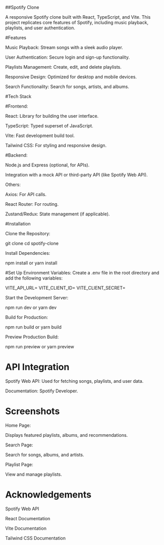 ##Spotify Clone

A responsive Spotify clone built with React, TypeScript, and Vite. This project replicates core features of Spotify, including music playback, playlists, and user authentication.

#Features

Music Playback: Stream songs with a sleek audio player.

User Authentication: Secure login and sign-up functionality.

Playlists Management: Create, edit, and delete playlists.

Responsive Design: Optimized for desktop and mobile devices.

Search Functionality: Search for songs, artists, and albums.

#Tech Stack

#Frontend:

React: Library for building the user interface.

TypeScript: Typed superset of JavaScript.

Vite: Fast development build tool.

Tailwind CSS: For styling and responsive design.

#Backend:

Node.js and Express (optional, for APIs).

Integration with a mock API or third-party API (like Spotify Web API).

Others:

Axios: For API calls.

React Router: For routing.

Zustand/Redux: State management (if applicable).

#Installation

Clone the Repository:

git clone
cd spotify-clone

Install Dependencies:

npm install
 or
yarn install

#Set Up Environment Variables:
Create a .env file in the root directory and add the following variables:

VITE_API_URL=<your-api-url>
VITE_CLIENT_ID=<spotify-client-id>
VITE_CLIENT_SECRET=<spotify-client-secret>

Start the Development Server:

npm run dev  or
yarn dev

Build for Production:

npm run build
or
yarn build

Preview Production Build:

npm run preview
or
yarn preview


# API Integration

Spotify Web API: Used for fetching songs, playlists, and user data.

Documentation: Spotify Developer.

# Screenshots

Home Page:

Displays featured playlists, albums, and recommendations.

Search Page:

Search for songs, albums, and artists.

Playlist Page:

View and manage playlists.


# Acknowledgements

Spotify Web API

React Documentation

Vite Documentation

Tailwind CSS Documentation
